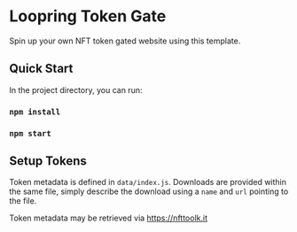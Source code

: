 # Loopring Token Gate

Spin up your own NFT token gated website using this template.

## Quick Start

In the project directory, you can run:

### `npm install`

### `npm start`

## Setup Tokens
Token metadata is defined in `data/index.js`.
Downloads are provided within the same file, simply describe the download using a `name` and `url` pointing to the file. 

Token metadata may be retrieved via https://nfttoolk.it
